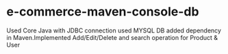 # e-commerce-maven-console-db
Used Core Java with JDBC connection used MYSQL DB added dependency in Maven.Implemented Add/Edit/Delete and search operation for Product &amp; User
